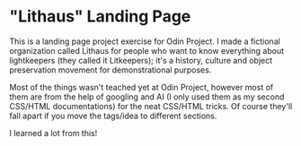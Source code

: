 # "Lithaus" Landing Page

This is a landing page project exercise for Odin Project. I made a fictional organization called Lithaus for people who want to know everything about lightkeepers (they called it Litkeepers); it's a history, culture and object preservation movement for demonstrational purposes.

Most of the things wasn't teached yet at Odin Project, however most of them are from the help of googling and AI (I only used them as my second CSS/HTML documentations) for the neat CSS/HTML tricks. Of course they'll fall apart if you move the tags/idea to different sections.

I learned a lot from this!
